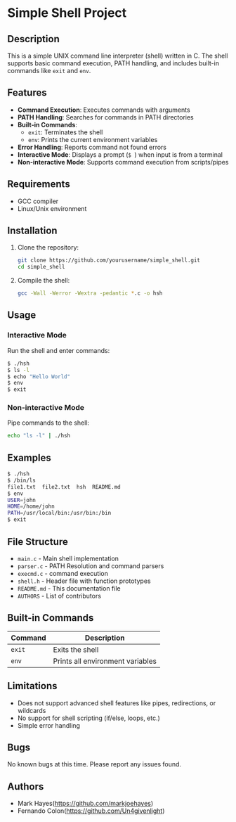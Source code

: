 # Simple Shell Project

## Description

This is a simple UNIX command line interpreter (shell) written in C. The shell supports basic command execution, PATH handling, and includes built-in commands like `exit` and `env`.

## Features

- **Command Execution**: Executes commands with arguments
- **PATH Handling**: Searches for commands in PATH directories
- **Built-in Commands**:
  - `exit`: Terminates the shell
  - `env`: Prints the current environment variables
- **Error Handling**: Reports command not found errors
- **Interactive Mode**: Displays a prompt (`$ `) when input is from a terminal
- **Non-interactive Mode**: Supports command execution from scripts/pipes

## Requirements

- GCC compiler
- Linux/Unix environment

## Installation

1. Clone the repository:
   ```bash
   git clone https://github.com/yourusername/simple_shell.git
   cd simple_shell
   ```

2. Compile the shell:
   ```bash
   gcc -Wall -Werror -Wextra -pedantic *.c -o hsh
   ```

## Usage

### Interactive Mode
Run the shell and enter commands:
```bash
$ ./hsh
$ ls -l
$ echo "Hello World"
$ env
$ exit
```

### Non-interactive Mode
Pipe commands to the shell:
```bash
echo "ls -l" | ./hsh
```

## Examples

```bash
$ ./hsh
$ /bin/ls
file1.txt  file2.txt  hsh  README.md
$ env
USER=john
HOME=/home/john
PATH=/usr/local/bin:/usr/bin:/bin
$ exit
```

## File Structure

- `main.c` - Main shell implementation
- `parser.c` - PATH Resolution and command parsers
- `execmd.c` - command execution
- `shell.h` - Header file with function prototypes
- `README.md` - This documentation file
- `AUTHORS` - List of contributors

## Built-in Commands

| Command | Description |
|---------|-------------|
| `exit`  | Exits the shell |
| `env`   | Prints all environment variables |

## Limitations

- Does not support advanced shell features like pipes, redirections, or wildcards
- No support for shell scripting (if/else, loops, etc.)
- Simple error handling

## Bugs

No known bugs at this time. Please report any issues found.

## Authors

- Mark Hayes(https://github.com/markjoehayes)
- Fernando Colon(https://github.com/Un4givenlight)


